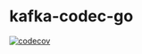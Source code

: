 # kafka-codec-go
[![codecov](https://codecov.io/gh/protocol-laboratory/kafka-codec-go/branch/main/graph/badge.svg?token=155QKNN7MQ)](https://codecov.io/gh/protocol-laboratory/kafka-codec-go)
